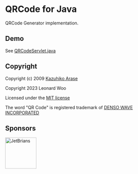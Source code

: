 # QRCode for Java

QRCode Generator implementation.

## Demo

See [QRCodeServlet.java](https://github.com/kazuhikoarase/qrcode-generator/blob/master/java/src/main/java/com/d_project/qrcode/web/QRCodeServlet.java)

## Copyright

Copyright (c) 2009 [Kazuhiko Arase](https://kazuhikoarase.github.io/)

Copyright 2023 Leonard Woo

Licensed under the [MIT license](http://www.opensource.org/licenses/mit)

The word "QR Code" is registered trademark of [DENSO WAVE INCORPORATED](http://www.denso-wave.com/qrcode/faqpatent-e.html)

## Sponsors

<a href="https://www.jetbrains.com/" target="_blank"><img src="https://seppiko.org/images/jetbrains.png" alt="JetBrians" width="100px"></a>
